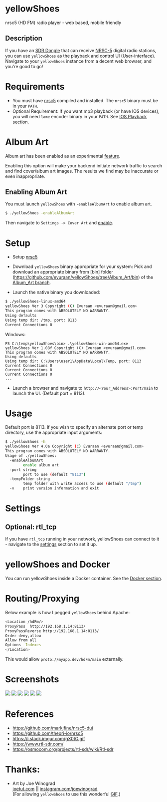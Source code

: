 # yellowShoes
nrsc5 (HD FM) radio player - web based, mobile friendly

## Description
If you have an <a href="https://www.amazon.com/gp/product/B011HVUEME">SDR Dongle</a> that can receive <a href="https://en.wikipedia.org/wiki/HD_Radio">NRSC-5</a> digital radio stations, you can use `yellowShoes` as the playback and control UI (User-interface). Navigate to your `yellowShoes` instance from a decent web browser, and you're good to go!

# Requirements
* You must have <a href="https://github.com/theori-io/nrsc5">nrsc5</a> compiled and installed. The `nrsc5` binary must be in your `PATH`. 
* Optional Requirement: If you want mp3 playback (or have IOS devices), you will need `lame` encoder binary in your `PATH`. See [IOS Playback](./IOS/README.md) section.

# Album Art
Album art has been enabled as an experimental [feature](https://github.com/evuraan/yellowShoes/issues/7). 

Enabling this option will make your backend initiate network traffic to search and find cover/album art images. The results we find may be inaccurate or even inappropriate.

## Enabling Album Art
You must launch `yellowShoes` with `-enableAlbumArt` to enable album art. 
```bash
$ ./yellowShoes -enableAlbumArt
```
Then navigate to `Settings -> Cover Art` and [enable](./Screenshots/YellowShoes_EnableAlbumArt.png).

# Setup 
* Setup <a href="https://github.com/theori-io/nrsc5">nrsc5</a>  
* Download `yellowShoes` binary appropriate for your system:   Pick and download an appropriate binary from [bin] folder (https://github.com/evuraan/yellowShoes/tree/Album_Art/bin) of the [Album_Art branch](https://github.com/evuraan/yellowShoes/tree/Album_Art/bin). 

* Launch the native binary you downloaded:
```bash
$ ./yellowShoes-linux-amd64 
yellowShoes Ver 3 Copyright (C) Evuraan <evuraan@gmail.com>
This program comes with ABSOLUTELY NO WARRANTY.
Using defaults
Using temp dir: /tmp, port: 8113
Current Connections 0
```
Windows:
```
PS C:\temp\yellowShoes\bin> .\yellowShoes-win-amd64.exe
yellowShoes Ver 1.08f Copyright (C) Evuraan <evuraan@gmail.com>
This program comes with ABSOLUTELY NO WARRANTY.
Using defaults
Using temp dir: C:\Users\user1\AppData\Local\Temp, port: 8113
Current Connections 0
Current Connections 0
Current Connections 0
...
```

* Launch a browser and navigate to `http://<Your_Address>:Port/main` to launch the UI. (Default port = 8113).


# Usage

Default port is 8113. If you wish to specify an alternate port or temp directory, use the appropriate input arguments:
```bash
$ ./yellowShoes -h
yellowShoes Ver 4.0a Copyright (C) Evuraan <evuraan@gmail.com>
This program comes with ABSOLUTELY NO WARRANTY.
Usage of ./yellowShoes:
  -enableAlbumArt
    	enable album art
  -port string
    	port to use (default "8113")
  -tempFolder string
    	temp folder with write access to use (default "/tmp")
  -v	print version information and exit
```


# Settings 
## Optional: rtl_tcp
If you have `rtl_tcp` running in your network,  yellowShoes can connect to it - navigate to the <a href='./Screenshots/Settings.png'>settings</a> section to set it up. 


# yellowShoes and Docker
You can run yellowShoes inside a Docker container. See the [Docker section](./Docker). 
# Routing/Proxying
Below example is how I pegged `yellowShoes` behind Apache: 
```bash
<Location /hdFm/>
ProxyPass  http://192.168.1.14:8113/
ProxyPassReverse http://192.168.1.14:8113/
Order deny,allow
Allow from all
Options -Indexes
</Location>
```
This would allow `proto://myapp.dev/hdFm/main` externally. 

# Screenshots 
<img src="./Screenshots/yellowShoes_npr.png">
<img src='./Screenshots/join.png'>
<img src='./Screenshots/Playing.png'>
<img src='./Screenshots/Play.png'>
<img src='./Screenshots/Settings.png'>
<img src='./Screenshots/OnError.png'>

# References
* https://github.com/markjfine/nrsc5-dui
* https://github.com/theori-io/nrsc5
* https://i.stack.imgur.com/gX0tO.gif
* https://www.rtl-sdr.com/
* https://osmocom.org/projects/rtl-sdr/wiki/Rtl-sdr

# Thanks:
* Art by Joe Winograd<br>
<a href="http://joetut.com" rel="noreferrer" target="_blank">joetut.com</a> || <a href="http://instagram.com/joewinograd" rel="noreferrer" target="_blank" >instagram.com/joewinograd</a><br>
(For allowing `yellowShoes` to use this wonderful [GIF](./static/wait.gif).)
 
